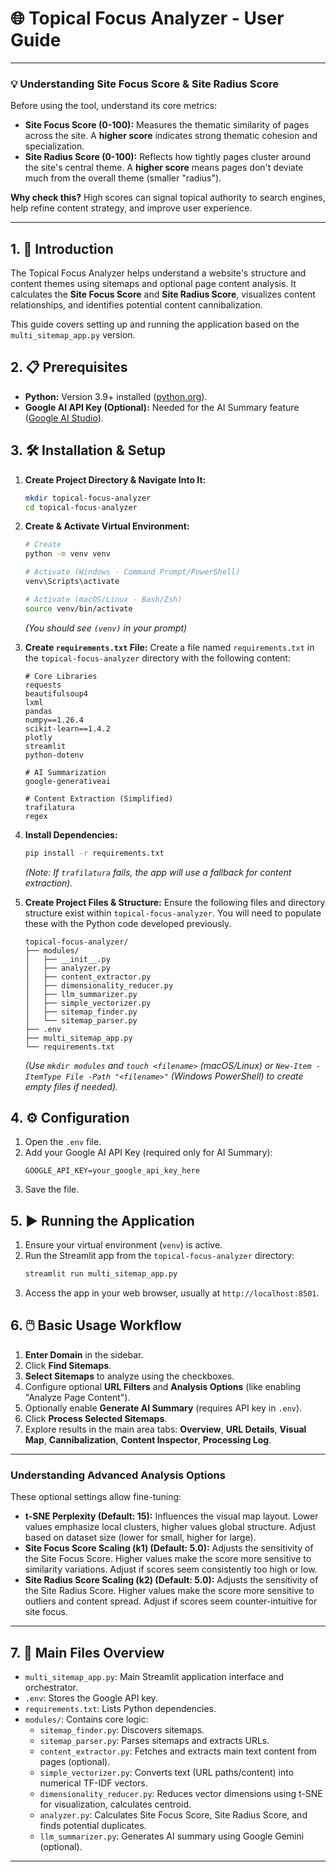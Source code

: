 # 🌐 Topical Focus Analyzer - User Guide

---

### 💡 Understanding Site Focus Score & Site Radius Score

Before using the tool, understand its core metrics:

*   **Site Focus Score (0-100):** Measures the thematic similarity of pages across the site. A **higher score** indicates strong thematic cohesion and specialization.
*   **Site Radius Score (0-100):** Reflects how tightly pages cluster around the site's central theme. A **higher score** means pages don't deviate much from the overall theme (smaller "radius").

**Why check this?** High scores can signal topical authority to search engines, help refine content strategy, and improve user experience.

---

## 1. 🚀 Introduction

The Topical Focus Analyzer helps understand a website's structure and content themes using sitemaps and optional page content analysis. It calculates the **Site Focus Score** and **Site Radius Score**, visualizes content relationships, and identifies potential content cannibalization.

This guide covers setting up and running the application based on the `multi_sitemap_app.py` version.

## 2. 📋 Prerequisites

*   **Python:** Version 3.9+ installed ([python.org](https://www.python.org/)).
*   **Google AI API Key (Optional):** Needed for the AI Summary feature ([Google AI Studio](https://aistudio.google.com/app/apikey)).

## 3. 🛠️ Installation & Setup

1.  **Create Project Directory & Navigate Into It:**
    ```bash
    mkdir topical-focus-analyzer
    cd topical-focus-analyzer
    ```

2.  **Create & Activate Virtual Environment:**
    ```bash
    # Create
    python -m venv venv

    # Activate (Windows - Command Prompt/PowerShell)
    venv\Scripts\activate

    # Activate (macOS/Linux - Bash/Zsh)
    source venv/bin/activate
    ```
    *(You should see `(venv)` in your prompt)*

3.  **Create `requirements.txt` File:**
    Create a file named `requirements.txt` in the `topical-focus-analyzer` directory with the following content:
    ```text
    # Core Libraries
    requests
    beautifulsoup4
    lxml
    pandas
    numpy==1.26.4
    scikit-learn==1.4.2
    plotly
    streamlit
    python-dotenv

    # AI Summarization
    google-generativeai

    # Content Extraction (Simplified)
    trafilatura
    regex
    ```

4.  **Install Dependencies:**
    ```bash
    pip install -r requirements.txt
    ```
    *(Note: If `trafilatura` fails, the app will use a fallback for content extraction).*

5.  **Create Project Files & Structure:**
    Ensure the following files and directory structure exist within `topical-focus-analyzer`. You will need to populate these with the Python code developed previously.
    ```
    topical-focus-analyzer/
    ├── modules/
    │   ├── __init__.py
    │   ├── analyzer.py
    │   ├── content_extractor.py
    │   ├── dimensionality_reducer.py
    │   ├── llm_summarizer.py
    │   ├── simple_vectorizer.py
    │   ├── sitemap_finder.py
    │   └── sitemap_parser.py
    ├── .env
    ├── multi_sitemap_app.py
    └── requirements.txt
    ```
    *(Use `mkdir modules` and `touch <filename>` (macOS/Linux) or `New-Item -ItemType File -Path "<filename>"` (Windows PowerShell) to create empty files if needed).*

## 4. ⚙️ Configuration

1.  Open the `.env` file.
2.  Add your Google AI API Key (required only for AI Summary):
    ```dotenv
    GOOGLE_API_KEY=your_google_api_key_here
    ```
3.  Save the file.

## 5. ▶️ Running the Application

1.  Ensure your virtual environment (`venv`) is active.
2.  Run the Streamlit app from the `topical-focus-analyzer` directory:
    ```bash
    streamlit run multi_sitemap_app.py
    ```
3.  Access the app in your web browser, usually at `http://localhost:8501`.

## 6. 🖱️ Basic Usage Workflow

1.  **Enter Domain** in the sidebar.
2.  Click **Find Sitemaps**.
3.  **Select Sitemaps** to analyze using the checkboxes.
4.  Configure optional **URL Filters** and **Analysis Options** (like enabling "Analyze Page Content").
5.  Optionally enable **Generate AI Summary** (requires API key in `.env`).
6.  Click **Process Selected Sitemaps**.
7.  Explore results in the main area tabs: **Overview**, **URL Details**, **Visual Map**, **Cannibalization**, **Content Inspector**, **Processing Log**.

---

### Understanding Advanced Analysis Options

These optional settings allow fine-tuning:

*   **t-SNE Perplexity (Default: 15):** Influences the visual map layout. Lower values emphasize local clusters, higher values global structure. Adjust based on dataset size (lower for small, higher for large).
*   **Site Focus Score Scaling (k1) (Default: 5.0):** Adjusts the sensitivity of the Site Focus Score. Higher values make the score more sensitive to similarity variations. Adjust if scores seem consistently too high or low.
*   **Site Radius Score Scaling (k2) (Default: 5.0):** Adjusts the sensitivity of the Site Radius Score. Higher values make the score more sensitive to outliers and content spread. Adjust if scores seem counter-intuitive for site focus.

---

## 7. 🧩 Main Files Overview

*   `multi_sitemap_app.py`: Main Streamlit application interface and orchestrator.
*   `.env`: Stores the Google API key.
*   `requirements.txt`: Lists Python dependencies.
*   `modules/`: Contains core logic:
    *   `sitemap_finder.py`: Discovers sitemaps.
    *   `sitemap_parser.py`: Parses sitemaps and extracts URLs.
    *   `content_extractor.py`: Fetches and extracts main text content from pages (optional).
    *   `simple_vectorizer.py`: Converts text (URL paths/content) into numerical TF-IDF vectors.
    *   `dimensionality_reducer.py`: Reduces vector dimensions using t-SNE for visualization, calculates centroid.
    *   `analyzer.py`: Calculates Site Focus Score, Site Radius Score, and finds potential duplicates.
    *   `llm_summarizer.py`: Generates AI summary using Google Gemini (optional).

---

 
